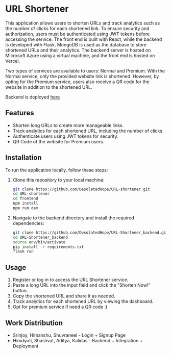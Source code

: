 # URL Shortener

This application allows users to shorten URLs and track analytics such as the number of clicks for each shortened link. To ensure security and authorization, users must be authenticated using JWT tokens before accessing the service. The front end is built with React, while the backend is developed with Flask. MongoDB is used as the database to store shortened URLs and their analytics. The backend server is hosted on Microsoft Azure using a virtual machine, and the front end is hosted on Vercel.

Two types of services are available to users: Normal and Premium. With the Normal service, only the provided website link is shortened. However, by opting for the Premium service, users also receive a QR code for the website in addition to the shortened URL.

Backend is deployed  [here](http://shorty.westeurope.cloudapp.azure.com)


## Features

- Shorten long URLs to create more manageable links.
- Track analytics for each shortened URL, including the number of clicks.
- Authenticate users using JWT tokens for security.
- QR Code of the website for Premium users.

## Installation

To run the application locally, follow these steps:

1. Clone this repository to your local machine:

   ```bash
   git clone https://github.com/DesolatedHope/URL-shortener.git
   cd URL-shortener
   cd frontend
   npm install
   npm run dev
   

2. Navigate to the backend directory and install the required dependencies:

   ```bash
   git clone https://github.com/DesolatedHope/URL-Shortener_backend.git
   cd URL-Shortener_backend
   source env/bin/activate
   pip install -r requirements.txt
   flask run
   

## Usage

1. Register or log in to access the URL Shortener service.
2. Paste a long URL into the input field and click the "Shorten Now!" button.
3. Copy the shortened URL and share it as needed.
4. Track analytics for each shortened URL by viewing the dashboard.
5. Opt for premium service if need a QR code :)

## Work Distribution

- Srinjoy, Himanshu, Shuvraneel - Login + Signup Page
- Himdyuti, Shashvat, Aditya, Kalidas - Backend + Integration + Deployment

